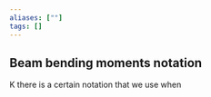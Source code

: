 ```yaml
---
aliases: [""]
tags: []
---
```


## Beam bending moments notation

K there is a certain notation that we use when 

